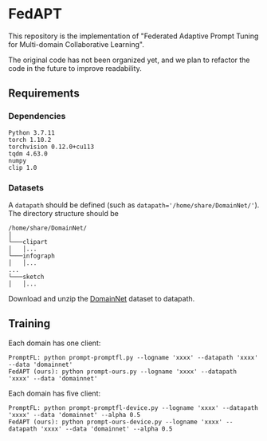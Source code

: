 # FedAPT
This repository is the implementation of "Federated Adaptive Prompt Tuning for Multi-domain Collaborative Learning". 

The original code has not been organized yet, and we plan to refactor the code in the future to improve readability.
## Requirements
### Dependencies
```
Python 3.7.11
torch 1.10.2
torchvision 0.12.0+cu113
tqdm 4.63.0
numpy
clip 1.0
```
### Datasets
A `datapath` should be defined (such as `datapath='/home/share/DomainNet/'`). The directory structure should be
```
/home/share/DomainNet/
│       
└───clipart
│   │...
└───infograph
│   │...
...
└───sketch
│   │...   
```
Download and unzip the [DomainNet](http://ai.bu.edu/M3SDA/) dataset to datapath.

## Training

Each domain has one client:
```
PromptFL: python prompt-promptfl.py --logname 'xxxx' --datapath 'xxxx' --data 'domainnet'
FedAPT (ours): python prompt-ours.py --logname 'xxxx' --datapath 'xxxx' --data 'domainnet'
```

Each domain has five client:
```
PromptFL: python prompt-promptfl-device.py --logname 'xxxx' --datapath 'xxxx' --data 'domainnet' --alpha 0.5
FedAPT (ours): python prompt-ours-device.py --logname 'xxxx' --datapath 'xxxx' --data 'domainnet' --alpha 0.5
```



